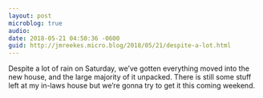 ```yaml
---
layout: post
microblog: true
audio: 
date: 2018-05-21 04:50:36 -0600
guid: http://jmreekes.micro.blog/2018/05/21/despite-a-lot.html
---
```

Despite a lot of rain on Saturday, we’ve gotten everything moved into the new house, and the large majority of it unpacked. There is still some stuff left at my in-laws house but we’re gonna try to get it this coming weekend.
